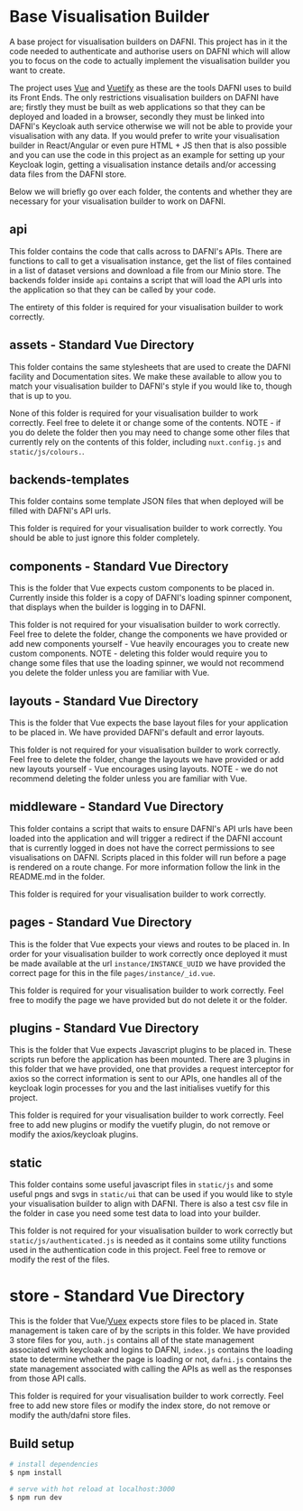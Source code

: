 # Base Visualisation Builder

A base project for visualisation builders on DAFNI. This project has in it the code needed to
authenticate and authorise users on DAFNI which will allow you to focus on the code to actually
implement the visualisation builder you want to create.

The project uses [Vue](https://v2.vuejs.org/) and [Vuetify](https://vuetifyjs.com/en/) as these
are the tools DAFNI uses to build its Front Ends. The only restrictions visualisation builders on
DAFNI have are; firstly they must be built as web applications so that they can be deployed and
loaded in a browser, secondly they must be linked into DAFNI's Keycloak auth service otherwise
we will not be able to provide your visualisation with any data. If you would prefer to write 
your visualisation builder in React/Angular or even pure HTML + JS then that is also possible 
and you can use the code in this project as an example for setting up your Keycloak login, 
getting a visualisation instance details and/or accessing data files from the DAFNI store.

Below we will briefly go over each folder, the contents and whether they are necessary for your visualisation builder to work on DAFNI.

## api

This folder contains the code that calls across to DAFNI's APIs. There are functions to call to
get a visualisation instance, get the list of files contained in a list of dataset versions and
download a file from our Minio store. The backends folder inside `api` contains a script that
will load the API urls into the application so that they can be called by your code.

The entirety of this folder is required for your visualisation builder to work correctly.

## assets - Standard Vue Directory

This folder contains the same stylesheets that are used to create the DAFNI facility and
Documentation sites. We make these available to allow you to match your visualisation builder to
DAFNI's style if you would like to, though that is up to you.

None of this folder is required for your visualisation builder to work correctly. Feel free to
delete it or change some of the contents. NOTE - if you do delete the folder then you may need
to change some other files that currently rely on the contents of this folder, including 
`nuxt.config.js` and `static/js/colours.`.

## backends-templates

This folder contains some template JSON files that when deployed will be filled with DAFNI's API
urls.

This folder is required for your visualisation builder to work correctly. You should be able to
just ignore this folder completely.

## components - Standard Vue Directory

This is the folder that Vue expects custom components to be placed in. Currently inside this 
folder is a copy of DAFNI's loading spinner component, that displays when the builder is logging 
in to DAFNI.

This folder is not required for your visualisation builder to work correctly. Feel free to 
delete the folder, change the components we have provided or add new components yourself - Vue 
heavily encourages you to create new custom components. NOTE - deleting this folder would 
require you to change some files that use the loading spinner, we would not recommend you delete 
the folder unless you are familiar with Vue.

## layouts - Standard Vue Directory

This is the folder that Vue expects the base layout files for your application to be placed in. 
We have provided DAFNI's default and error layouts.

This folder is not required for your visualisation builder to work correctly. Feel free to 
delete the folder, change the layouts we have provided or add new layouts yourself - Vue 
encourages using layouts. NOTE - we do not recommend deleting the folder unless you are familiar 
with Vue.

## middleware - Standard Vue Directory

This folder contains a script that waits to ensure DAFNI's API urls have been loaded into the 
application and will trigger a redirect if the DAFNI account that is currently logged in does 
not have the correct permissions to see visualisations on DAFNI. Scripts placed in this folder 
will run before a page is rendered on a route change. For more information follow the link in 
the README.md in the folder.

This folder is required for your visualisation builder to work correctly.

## pages - Standard Vue Directory

This is the folder that Vue expects your views and routes to be placed in. In order for your 
visualisation builder to work correctly once deployed it must be made available at the url 
`instance/INSTANCE_UUID` we have provided the correct page for this in the file 
`pages/instance/_id.vue`. 

This folder is required for your visualisation builder to work correctly. Feel free to modify 
the page we have provided but do not delete it or the folder.


## plugins - Standard Vue Directory

This is the folder that Vue expects Javascript plugins to be placed in. These scripts run before 
the application has been mounted. There are 3 plugins in this folder that we have provided, one 
that provides a request interceptor for axios so the correct information is sent to our APIs, 
one handles all of the keycloak login processes for you and the last initialises vuetify for 
this project.

This folder is required for your visualisation builder to work correctly. Feel free to add new 
plugins or modify the vuetify plugin, do not remove or modify the axios/keycloak plugins.


## static

This folder contains some useful javascript files in `static/js` and some useful pngs and svgs 
in `static/ui` that can be used if you would like to style your visualisation builder to align 
with DAFNI. There is also a test csv file in the folder in case you need some test data to load 
into your builder. 

This folder is not required for your visualisation builder to work correctly but 
`static/js/authenticated.js` is needed as it contains some utility functions used in the 
authentication code in this project. Feel free to remove or modify the rest of the files.

# store - Standard Vue Directory

This is the folder that Vue/[Vuex](https://vuex.vuejs.org/) expects store files to be placed in. 
State management is taken care of by the scripts in this folder. We have provided 3 store files 
for you, `auth.js` contains all of the state management associated with keycloak and logins to 
DAFNI, `index.js` contains the loading state to determine whether the page is loading or not, 
`dafni.js` contains the state management associated with calling the APIs as well as the 
responses from those API calls. 

This folder is required for your visualisation builder to work correctly. Feel free to add new 
store files or modify the index store, do not remove or modify the auth/dafni store files.

## Build setup

```bash
# install dependencies
$ npm install

# serve with hot reload at localhost:3000
$ npm run dev

```
